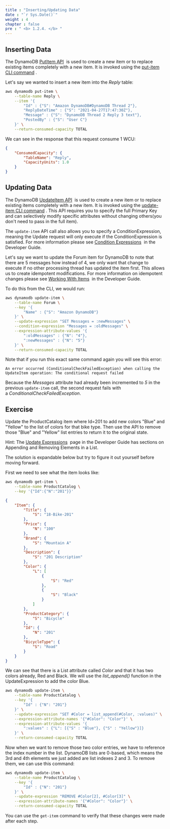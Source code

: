 ```yaml
---
title : "Inserting/Updating Data"
date : "`r Sys.Date()`"
weight : 4
chapter : false
pre : " <b> 1.2.4. </b> "
---
```


## Inserting Data

The DynamoDB [PutItem API](https://docs.aws.amazon.com/amazondynamodb/latest/APIReference/API_PutItem.html)  is used to create a new item or to replace existing items completely with a new item. It is invoked using the [put-item CLI command](https://docs.aws.amazon.com/cli/latest/reference/dynamodb/put-item.html) .

Let's say we wanted to insert a new item into the _Reply_ table:

```bash
aws dynamodb put-item \
    --table-name Reply \
    --item '{
        "Id" : {"S": "Amazon DynamoDB#DynamoDB Thread 2"},
        "ReplyDateTime" : {"S": "2021-04-27T17:47:30Z"},
        "Message" : {"S": "DynamoDB Thread 2 Reply 3 text"},
        "PostedBy" : {"S": "User C"}
    }' \
    --return-consumed-capacity TOTAL
```

We can see in the response that this request consume 1 WCU:

```json
{
    "ConsumedCapacity": {
        "TableName": "Reply",
        "CapacityUnits": 1.0
    }
}
```

## Updating Data


The DynamoDB [UpdateItem API](https://docs.aws.amazon.com/amazondynamodb/latest/APIReference/API_UpdateItem.html)  is used to create a new item or to replace existing items completely with a new item. It is invoked using the [update-item CLI command](https://docs.aws.amazon.com/cli/latest/reference/dynamodb/update-item.html) . This API requires you to specify the full Primary Key and can selectively modify specific attributes without changing others(you don't need to pass in the full item).

The `update-item` API call also allows you to specify a ConditionExpression, meaning the Update request will only execute if the ConditionExpression is satisfied. For more information please see [Condition Expressions](https://docs.aws.amazon.com/amazondynamodb/latest/developerguide/Expressions.ConditionExpressions.html)  in the Developer Guide.

Let's say we want to update the Forum item for DynamoDB to note that there are 5 messages how instead of 4, we only want that change to execute if no other processing thread has updated the item first. This allows us to create idempotent modifications. For more information on idempotent changes please see [Working With Items](https://docs.aws.amazon.com/amazondynamodb/latest/developerguide/WorkingWithItems.html#WorkingWithItems.ConditionalUpdate)  in the Developer Guide.

To do this from the CLI, we would run:

```bash
aws dynamodb update-item \
    --table-name Forum \
    --key '{
        "Name" : {"S": "Amazon DynamoDB"}
    }' \
    --update-expression "SET Messages = :newMessages" \
    --condition-expression "Messages = :oldMessages" \
    --expression-attribute-values '{
        ":oldMessages" : {"N": "4"},
        ":newMessages" : {"N": "5"}
    }' \
    --return-consumed-capacity TOTAL
```

Note that if you run this exact same command again you will see this error:

```text
An error occurred (ConditionalCheckFailedException) when calling the UpdateItem operation: The conditional request failed
```

Because the _Messages_ attribute had already been incremented to _5_ in the previous `update-item` call, the second request fails with a _ConditionalCheckFailedException_.

## Exercise

Update the ProductCatalog item where Id=201 to add new colors "Blue" and "Yellow" to the list of colors for that bike type. Then use the API to remove those "Blue" and "Yellow" list entries to return it to the original state.

Hint: The [Update Expressions](https://docs.aws.amazon.com/amazondynamodb/latest/developerguide/Expressions.UpdateExpressions.html)  page in the Developer Guide has sections on Appending and Removing Elements in a List.

The solution is expandable below but try to figure it out yourself before moving forward.


First we need to see what the item looks like:

```bash
aws dynamodb get-item \
    --table-name ProductCatalog \
    --key '{"Id":{"N":"201"}}'
```

```json
{
    "Item": {
        "Title": {
            "S": "18-Bike-201"
        },
        "Price": {
            "N": "100"
        },
        "Brand": {
            "S": "Mountain A"
        },
        "Description": {
            "S": "201 Description"
        },
        "Color": {
            "L": [
                {
                    "S": "Red"
                },
                {
                    "S": "Black"
                }
            ]
        },
        "ProductCategory": {
            "S": "Bicycle"
        },
        "Id": {
            "N": "201"
        },
        "BicycleType": {
            "S": "Road"
        }
    }
}
```

We can see that there is a List attribute called _Color_ and that it has two colors already, Red and Black. We will use the _list_append()_ function in the UpdateExpression to add the color Blue.

```bash
aws dynamodb update-item \
    --table-name ProductCatalog \
    --key '{
        "Id" : {"N": "201"}
    }' \
    --update-expression "SET #Color = list_append(#Color, :values)" \
    --expression-attribute-names '{"#Color": "Color"}' \
    --expression-attribute-values '{
        ":values" : {"L": [{"S" : "Blue"}, {"S" : "Yellow"}]}
    }' \
    --return-consumed-capacity TOTAL
```

Now when we want to remove those two color entries, we have to reference the index number in the list. DynamoDB lists are 0-based, which means the 3rd and 4th elements we just added are list indexes 2 and 3. To remove them, we can use this command:

```bash
aws dynamodb update-item \
    --table-name ProductCatalog \
    --key '{
        "Id" : {"N": "201"}
    }' \
    --update-expression "REMOVE #Color[2], #Color[3]" \
    --expression-attribute-names '{"#Color": "Color"}' \
    --return-consumed-capacity TOTAL
```

You can use the `get-item` command to verify that these changes were made after each step.